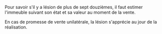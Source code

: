   
 Pour savoir s'il y a lésion de plus de sept douzièmes, il faut estimer l'immeuble suivant son état et sa valeur au moment de la vente.  

  
 En cas de promesse de vente unilatérale, la lésion s'apprécie au jour de la réalisation.  
